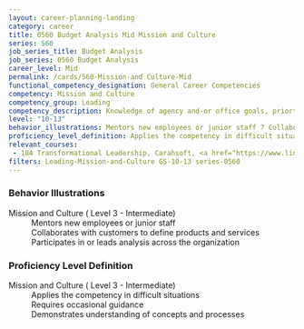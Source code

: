 ```yaml
---
layout: career-planning-landing
category: career
title: 0560 Budget Analysis Mid Mission and Culture
series: 560
job_series_title: Budget Analysis
job_series: 0560 Budget Analysis
career_level: Mid
permalink: /cards/560-Mission-and Culture-Mid
functional_competency_designation: General Career Competencies
competency: Mission and Culture
competency_group: Leading
competency_description: Knowledge of agency and-or office goals, priorties, purpose, and its underlying values; ability to contribute to agency and-or office success, improvements, and workforce development 
level: "10-13"
behavior_illustrations: Mentors new employees or junior staff ? Collaborates with customers to define products and services ? Participates in or leads analysis across the organization
proficiency_level_definition: Applies the competency in difficult situations ? Requires occasional guidance ? Demonstrates understanding of concepts and processes
relevant_courses: 
 - 184 Transformational Leadership, Carahsoft, <a href="https://www.linkedin.com/learning/transformational-leadership">https://www.linkedin.com/learning/transformational-leadership</a>
filters: Leading-Mission-and-Culture GS-10-13 series-0560
---
```


<div class="desktop:grid-col-6 margin-y-205">
  <div class="border-top-05 bg-white padding-2 shadow-5 height-full members-hover border-1px border-gray-30 border-top-orange radius-lg">
    <h3>Behavior Illustrations</h3>
    <dl class="text-base"><dt>Mission and Culture ( Level 3 - Intermediate)</dt><dd>Mentors new employees or junior staff </dd><dd> Collaborates with customers to define products and services </dd><dd> Participates in or leads analysis across the organization</dd></dl>
  </div>
</div>
<div class="desktop:grid-col-6 margin-y-205">
  <div class="border-top-05 bg-white padding-2 shadow-5 height-full members-hover border-1px border-gray-30 border-top-orange radius-lg">
    <h3>Proficiency Level Definition</h3>
    <dl class="text-base"><dt>Mission and Culture ( Level 3 - Intermediate)</dt><dd>Applies the competency in difficult situations </dd><dd> Requires occasional guidance </dd><dd> Demonstrates understanding of concepts and processes</dd></dl>
  </div>
</div>